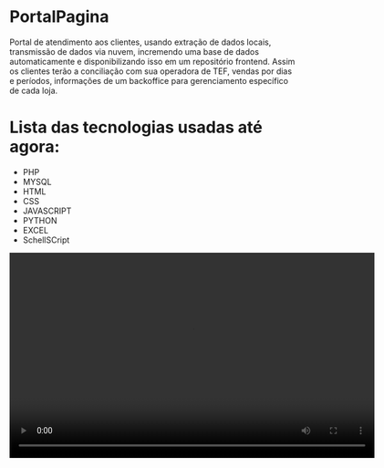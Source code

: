 # PortalPagina
Portal de atendimento aos clientes, usando extração de dados locais, transmissão de dados via nuvem, incremendo uma base de dados automaticamente e disponibilizando isso em um repositório frontend. 
Assim os clientes terão a conciliação com sua operadora de TEF, vendas por dias e períodos, informações de um backoffice para gerenciamento específico de cada loja.

# Lista das tecnologias usadas até agora:
- PHP
- MYSQL
- HTML
- CSS
- JAVASCRIPT
- PYTHON
- EXCEL
- SchellSCript
<video width="640" height="360" controls>
  <source src="https://drive.google.com/file/d/1DIMwOVVr0iaE3KQEhKyrOwjdZYQWWpEY/view?usp=sharing" type="video/mp4">
</video>
